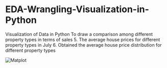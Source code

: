 # EDA-Wrangling-Visualization-in-Python
Visualization of Data in Python
To draw a comparison among different property types in terms of sales 5. The average house prices for different property types in July 6. Obtained the average house price distribution for different property types

![Matplot](https://github.com/devarney07/Visualization-in-Python/assets/112056250/4f5c20a0-04ea-4150-8dd5-11f92202ea02)
